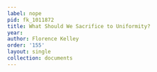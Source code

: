 ```yaml
---
label: nope
pid: fk_1011872
title: What Should We Sacrifice to Uniformity?
year: 
author: Florence Kelley
order: '155'
layout: single
collection: documents
---
```

